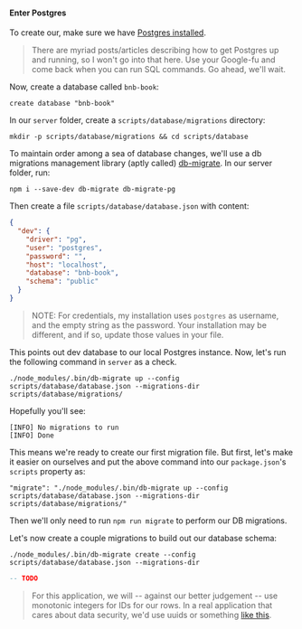 
#### Enter Postgres

To create our, make sure we have [Postgres installed](https://www.postgresql.org/download/).

> There are myriad posts/articles describing how to get Postgres up and running, so I won't go into that here.  Use your Google-fu and come back when you can run SQL commands.  Go ahead, we'll wait.

Now, create a database called `bnb-book`:

`create database "bnb-book"`

In our `server` folder, create a `scripts/database/migrations` directory:

`mkdir -p scripts/database/migrations && cd scripts/database`

To maintain order among a sea of database changes, we'll use a db migrations management library (aptly called) [db-migrate](https://github.com/db-migrate/node-db-migrate).  In our server folder, run:

`npm i --save-dev db-migrate db-migrate-pg`

Then create a file `scripts/database/database.json` with content:

```json
{
  "dev": {
    "driver": "pg",
    "user": "postgres",
    "password": "",
    "host": "localhost",
    "database": "bnb-book",
    "schema": "public"
  }
}
```

> NOTE: For credentials, my installation uses `postgres` as username, and the empty string as the password.  Your installation may be different, and if so, update those values in your file.

This points out dev database to our local Postgres instance.  Now, let's run the following command in `server` as a check.

`./node_modules/.bin/db-migrate up --config scripts/database/database.json --migrations-dir scripts/database/migrations/`

Hopefully you'll see:

```
[INFO] No migrations to run
[INFO] Done
```

This means we're ready to create our first migration file.  But first, let's make it easier on ourselves and put the above command into our `package.json`'s `scripts` property as:

`"migrate": "./node_modules/.bin/db-migrate up --config scripts/database/database.json --migrations-dir scripts/database/migrations/"`

Then we'll only need to run `npm run migrate` to perform our DB migrations.

Let's now create a couple migrations to build out our database schema:

`./node_modules/.bin/db-migrate create --config scripts/database/database.json --migrations-dir`

```sql
-- TODO
```

> For this application, we will -- against our better judgement -- use monotonic integers for IDs for our rows.  In a real application that cares about data security, we'd use uuids or something [like this](https://blog.andyet.com/2016/02/23/generating-shortids-in-postgres/).
